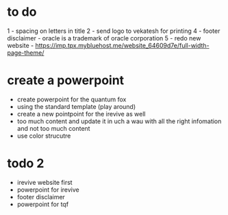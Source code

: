 # to do

1 - spacing on letters in title
2 - send logo to vekatesh for printing
4 - footer disclaimer - oracle is a trademark of oracle corporation
5 - redo new website - https://imp.tpx.mybluehost.me/website_64609d7e/full-width-page-theme/


# create a powerpoint
- create powerpoint for the quantum fox 
- using the standard template (play around)
- create a new pointpoint for the irevive as well
- too much content and update it in uch a wau with all the right infomation and not too much content
- use color strucutre

# todo 2

- irevive website first
- powerpoint for irevive
- footer disclaimer
- powerpoint for tqf


